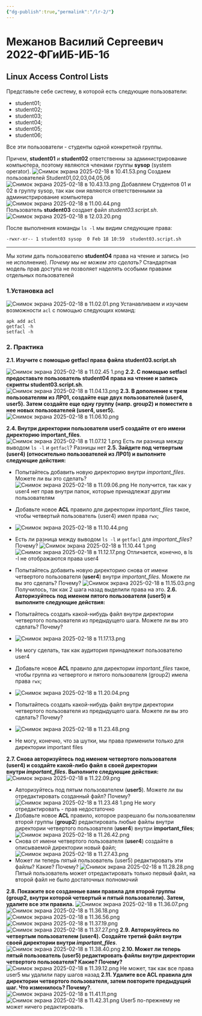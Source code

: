 ```yaml
---
{"dg-publish":true,"permalink":"/lr-2/"}
---
```


# Межанов Василий Сергеевич 2022-ФГиИБ-ИБ-1б
## Linux Access Control Lists

Представьте себе систему, в которой есть следующие пользователи:

- student01;
- student02;
- student03;
- student04;
- student05;
- student06;

Все эти пользователи - студенты одной конкретной группы.

Причем, **student01** и **student02** ответственны за администрирование компьютера, поэтому являются членами группы **sysop** (system operator).
![Снимок экрана 2025-02-18 в 10.41.53.png](/img/user/%D0%A1%D0%BD%D0%B8%D0%BC%D0%BE%D0%BA%20%D1%8D%D0%BA%D1%80%D0%B0%D0%BD%D0%B0%202025-02-18%20%D0%B2%2010.41.53.png)
Создаем пользователей Student01,02,03,04,05,06
![Снимок экрана 2025-02-18 в 10.43.13.png](/img/user/%D0%A1%D0%BD%D0%B8%D0%BC%D0%BE%D0%BA%20%D1%8D%D0%BA%D1%80%D0%B0%D0%BD%D0%B0%202025-02-18%20%D0%B2%2010.43.13.png)
Добавляем Студентов 01 и 02 в группу sysop, так как они являются ответственными за администрирование компьютера
![Снимок экрана 2025-02-18 в 11.00.44.png](/img/user/%D0%A1%D0%BD%D0%B8%D0%BC%D0%BE%D0%BA%20%D1%8D%D0%BA%D1%80%D0%B0%D0%BD%D0%B0%202025-02-18%20%D0%B2%2011.00.44.png)
Пользователь **student03** создает файл _student03.script.sh_.
![Снимок экрана 2025-02-18 в 12.03.20.png](/img/user/%D0%A1%D0%BD%D0%B8%D0%BC%D0%BE%D0%BA%20%D1%8D%D0%BA%D1%80%D0%B0%D0%BD%D0%B0%202025-02-18%20%D0%B2%2012.03.20.png)

После выполнения команды `ls -l` мы видим следующие права:

```
-rwxr-xr-- 1 student03 sysop  0 Feb 18 10:59  student03.script.sh
```


---

Мы хотим дать пользователю **student04** права на чтение и запись (но не исполнение).
_Почему мы не можем это сделать?_
Cтандартная модель прав доступа не позволяет наделять особыми правами отдельных пользователей

### 1.Установка acl
![Снимок экрана 2025-02-18 в 11.02.01.png](/img/user/%D0%A1%D0%BD%D0%B8%D0%BC%D0%BE%D0%BA%20%D1%8D%D0%BA%D1%80%D0%B0%D0%BD%D0%B0%202025-02-18%20%D0%B2%2011.02.01.png)
Устанавливаем и изучаем возможности `acl` с помощью следующих команд:

```
apk add acl
getfacl -h
setfacl -h
```

### 2. Практика

**2.1. Изучите с помощью getfacl права файла student03.script.sh**

![Снимок экрана 2025-02-18 в 11.02.45 1.png](/img/user/%D0%A1%D0%BD%D0%B8%D0%BC%D0%BE%D0%BA%20%D1%8D%D0%BA%D1%80%D0%B0%D0%BD%D0%B0%202025-02-18%20%D0%B2%2011.02.45%201.png)
**2.2. С помощью setfacl предоставьте пользователь student04 права на чтение и запись скрипты student03.script.sh**.
![Снимок экрана 2025-02-18 в 11.04.13.png](/img/user/%D0%A1%D0%BD%D0%B8%D0%BC%D0%BE%D0%BA%20%D1%8D%D0%BA%D1%80%D0%B0%D0%BD%D0%B0%202025-02-18%20%D0%B2%2011.04.13.png)
**2.3. В дополнение к трем пользователям из ЛР01, создайте еще двух пользователей (user4, user5). Затем создайте еще одну группу (напр. group2) и поместите в нее новых пользователей (user4, user5).**
![Снимок экрана 2025-02-18 в 11.06.10.png](/img/user/%D0%A1%D0%BD%D0%B8%D0%BC%D0%BE%D0%BA%20%D1%8D%D0%BA%D1%80%D0%B0%D0%BD%D0%B0%202025-02-18%20%D0%B2%2011.06.10.png)

**2.4. Внутри директории пользователя user5 создайте от его имени директорию important_files**.
![Снимок экрана 2025-02-18 в 11.07.12 1.png](/img/user/%D0%A1%D0%BD%D0%B8%D0%BC%D0%BE%D0%BA%20%D1%8D%D0%BA%D1%80%D0%B0%D0%BD%D0%B0%202025-02-18%20%D0%B2%2011.07.12%201.png)
Есть ли разница между выводом `ls -l` и `getfacl`?
Разницы нет
**2.5. Зайдите под четвертым (user4) (относительно пользователей из ЛР01) и выполните следующие действия:**

- Попытайтесь добавить новую директорию внутри _important_files_. Можете ли вы это сделать? ![Снимок экрана 2025-02-18 в 11.09.06.png](/img/user/%D0%A1%D0%BD%D0%B8%D0%BC%D0%BE%D0%BA%20%D1%8D%D0%BA%D1%80%D0%B0%D0%BD%D0%B0%202025-02-18%20%D0%B2%2011.09.06.png)
Не получится, так как у user4 нет прав внутри папок, которые принадлежат другим пользователям
- Добавьте новое **ACL** правило для директории _important_files_ такое, чтобы четвертый пользователь (user4) имел права `rwx`;
- ![Снимок экрана 2025-02-18 в 11.10.44.png](/img/user/%D0%A1%D0%BD%D0%B8%D0%BC%D0%BE%D0%BA%20%D1%8D%D0%BA%D1%80%D0%B0%D0%BD%D0%B0%202025-02-18%20%D0%B2%2011.10.44.png)
- Есть ли разница между выводом `ls -l` и `getfacl` для _important_files_? Почему?
![Снимок экрана 2025-02-18 в 11.10.44 1.png](/img/user/%D0%A1%D0%BD%D0%B8%D0%BC%D0%BE%D0%BA%20%D1%8D%D0%BA%D1%80%D0%B0%D0%BD%D0%B0%202025-02-18%20%D0%B2%2011.10.44%201.png)
![Снимок экрана 2025-02-18 в 11.12.17.png](/img/user/%D0%A1%D0%BD%D0%B8%D0%BC%D0%BE%D0%BA%20%D1%8D%D0%BA%D1%80%D0%B0%D0%BD%D0%B0%202025-02-18%20%D0%B2%2011.12.17.png)
Отличается, конечно, в ls -l не отображаются права user4
- Попытайтесь добавить новую директорию снова от имени четвертого пользователя (**user4**) внутри _important_files_. Можете ли вы это сделать? Почему?
![Снимок экрана 2025-02-18 в 11.15.03.png](/img/user/%D0%A1%D0%BD%D0%B8%D0%BC%D0%BE%D0%BA%20%D1%8D%D0%BA%D1%80%D0%B0%D0%BD%D0%B0%202025-02-18%20%D0%B2%2011.15.03.png)
Получилось, так как 2 шага назад выделили права на это. 
**2.6. Авторизуйтесь под именем пятого пользователя (user5) и выполните следующие действия:**

- Попытайтесь создать какой-нибудь файл внутри директории четвертого пользователя из предыдущего шага. Можете ли вы это сделать? Почему?
- ![Снимок экрана 2025-02-18 в 11.17.13.png](/img/user/%D0%A1%D0%BD%D0%B8%D0%BC%D0%BE%D0%BA%20%D1%8D%D0%BA%D1%80%D0%B0%D0%BD%D0%B0%202025-02-18%20%D0%B2%2011.17.13.png)
- Не могу сделать, так как аудитория принадлежит пользователю user4

- Добавьте новое **ACL** правило для директории _important_files_ такое, чтобы группа из четвертого и пятого пользователя (group2) имела права `rwx`;
- ![Снимок экрана 2025-02-18 в 11.20.04.png](/img/user/%D0%A1%D0%BD%D0%B8%D0%BC%D0%BE%D0%BA%20%D1%8D%D0%BA%D1%80%D0%B0%D0%BD%D0%B0%202025-02-18%20%D0%B2%2011.20.04.png)
- Попытайтесь создать какой-нибудь файл внутри директории четвертого пользователя из предыдущего шага. Можете ли вы это сделать? Почему?
- ![Снимок экрана 2025-02-18 в 11.23.48.png](/img/user/%D0%A1%D0%BD%D0%B8%D0%BC%D0%BE%D0%BA%20%D1%8D%D0%BA%D1%80%D0%B0%D0%BD%D0%B0%202025-02-18%20%D0%B2%2011.23.48.png)
- Не могу, конечно, что за шутки, мы права применили только для директории important files

**2.7. Снова авторизуйтесь под именем четвертого пользователя (user4) и создайте какой-либо файл в своей директории внутри _important_files_. Выполните следующие действия:**
![Снимок экрана 2025-02-18 в 11.22.09.png](/img/user/%D0%A1%D0%BD%D0%B8%D0%BC%D0%BE%D0%BA%20%D1%8D%D0%BA%D1%80%D0%B0%D0%BD%D0%B0%202025-02-18%20%D0%B2%2011.22.09.png)
- Авторизуйтесь под пятым пользователем (**user5**). Можете ли вы отредактировать созданный файл? Почему?
    ![Снимок экрана 2025-02-18 в 11.23.48 1.png](/img/user/%D0%A1%D0%BD%D0%B8%D0%BC%D0%BE%D0%BA%20%D1%8D%D0%BA%D1%80%D0%B0%D0%BD%D0%B0%202025-02-18%20%D0%B2%2011.23.48%201.png)
    Не могу отредактировать - прав недостаточно
- Добавьте новое **ACL** правило, которое разрешало бы пользователям второй группы (**group2**) редактировать любые файлы внутри директории четвертого пользователя (**user4**) внутри **important_files**;
    ![Снимок экрана 2025-02-18 в 11.26.42.png](/img/user/%D0%A1%D0%BD%D0%B8%D0%BC%D0%BE%D0%BA%20%D1%8D%D0%BA%D1%80%D0%B0%D0%BD%D0%B0%202025-02-18%20%D0%B2%2011.26.42.png)
- Снова от имени четвертого пользователя (**user4**) создайте в описываемой директории новый файл;
    ![Снимок экрана 2025-02-18 в 11.27.43.png](/img/user/%D0%A1%D0%BD%D0%B8%D0%BC%D0%BE%D0%BA%20%D1%8D%D0%BA%D1%80%D0%B0%D0%BD%D0%B0%202025-02-18%20%D0%B2%2011.27.43.png)
- Может ли теперь пятый пользователь (user5) редактировать эти файлы? Какие? Почему?
    ![Снимок экрана 2025-02-18 в 11.28.28.png](/img/user/%D0%A1%D0%BD%D0%B8%D0%BC%D0%BE%D0%BA%20%D1%8D%D0%BA%D1%80%D0%B0%D0%BD%D0%B0%202025-02-18%20%D0%B2%2011.28.28.png)
    Пятый пользователь может отредактировать только первый файл, на второй файл не было достаточных полномочий 

**2.8. Покажите все созданные вами правила для второй группы (group2, внутри которой четвертый и пятый пользователи). Затем, удалите все эти правила.**
![Снимок экрана 2025-02-18 в 11.36.07.png](/img/user/%D0%A1%D0%BD%D0%B8%D0%BC%D0%BE%D0%BA%20%D1%8D%D0%BA%D1%80%D0%B0%D0%BD%D0%B0%202025-02-18%20%D0%B2%2011.36.07.png)
![Снимок экрана 2025-02-18 в 11.36.18.png](/img/user/%D0%A1%D0%BD%D0%B8%D0%BC%D0%BE%D0%BA%20%D1%8D%D0%BA%D1%80%D0%B0%D0%BD%D0%B0%202025-02-18%20%D0%B2%2011.36.18.png)
![Снимок экрана 2025-02-18 в 11.36.56.png](/img/user/%D0%A1%D0%BD%D0%B8%D0%BC%D0%BE%D0%BA%20%D1%8D%D0%BA%D1%80%D0%B0%D0%BD%D0%B0%202025-02-18%20%D0%B2%2011.36.56.png)
![Снимок экрана 2025-02-18 в 11.37.19.png](/img/user/%D0%A1%D0%BD%D0%B8%D0%BC%D0%BE%D0%BA%20%D1%8D%D0%BA%D1%80%D0%B0%D0%BD%D0%B0%202025-02-18%20%D0%B2%2011.37.19.png)
![Снимок экрана 2025-02-18 в 11.37.27.png](/img/user/%D0%A1%D0%BD%D0%B8%D0%BC%D0%BE%D0%BA%20%D1%8D%D0%BA%D1%80%D0%B0%D0%BD%D0%B0%202025-02-18%20%D0%B2%2011.37.27.png)
**2.9. Авторизуйтесь по четвертым пользователем (user4). Создайте третий файл внутри своей директории внутри _important_files_**.
![Снимок экрана 2025-02-18 в 11.38.40.png](/img/user/%D0%A1%D0%BD%D0%B8%D0%BC%D0%BE%D0%BA%20%D1%8D%D0%BA%D1%80%D0%B0%D0%BD%D0%B0%202025-02-18%20%D0%B2%2011.38.40.png)
**2.10. Может ли теперь пятый пользователь (user5) редактировать файлы внутри директории четвертого пользователя? Какие? Почему?**
![Снимок экрана 2025-02-18 в 11.39.12.png](/img/user/%D0%A1%D0%BD%D0%B8%D0%BC%D0%BE%D0%BA%20%D1%8D%D0%BA%D1%80%D0%B0%D0%BD%D0%B0%202025-02-18%20%D0%B2%2011.39.12.png)
Не может, так как все права user5 мы удалили пару шагов назад
**2.11. Удалите все ACL правила для директории четвертого пользователя, затем повторите предыдущий шаг. Что изменилось? Почему?**.
![Снимок экрана 2025-02-18 в 11.41.11.png](/img/user/%D0%A1%D0%BD%D0%B8%D0%BC%D0%BE%D0%BA%20%D1%8D%D0%BA%D1%80%D0%B0%D0%BD%D0%B0%202025-02-18%20%D0%B2%2011.41.11.png)
![Снимок экрана 2025-02-18 в 11.42.31.png](/img/user/%D0%A1%D0%BD%D0%B8%D0%BC%D0%BE%D0%BA%20%D1%8D%D0%BA%D1%80%D0%B0%D0%BD%D0%B0%202025-02-18%20%D0%B2%2011.42.31.png)
User5 по-прежнему не может ничего редактировать.